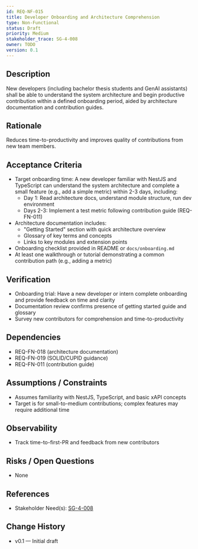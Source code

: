 ```yaml
---
id: REQ-NF-015
title: Developer Onboarding and Architecture Comprehension
type: Non-Functional
status: Draft
priority: Medium
stakeholder_trace: SG-4-008
owner: TODO
version: 0.1
---
```


## Description
New developers (including bachelor thesis students and GenAI assistants) shall be able to understand the system architecture and begin productive contribution within a defined onboarding period, aided by architecture documentation and contribution guides.

## Rationale
Reduces time-to-productivity and improves quality of contributions from new team members.

## Acceptance Criteria
- Target onboarding time: A new developer familiar with NestJS and TypeScript can understand the system architecture and complete a small feature (e.g., add a simple metric) within 2-3 days, including:
  - Day 1: Read architecture docs, understand module structure, run dev environment
  - Days 2-3: Implement a test metric following contribution guide (REQ-FN-011)
- Architecture documentation includes:
  - "Getting Started" section with quick architecture overview
  - Glossary of key terms and concepts
  - Links to key modules and extension points
- Onboarding checklist provided in README or `docs/onboarding.md`
- At least one walkthrough or tutorial demonstrating a common contribution path (e.g., adding a metric)

## Verification
- Onboarding trial: Have a new developer or intern complete onboarding and provide feedback on time and clarity
- Documentation review confirms presence of getting started guide and glossary
- Survey new contributors for comprehension and time-to-productivity

## Dependencies
- REQ-FN-018 (architecture documentation)
- REQ-FN-019 (SOLID/CUPID guidance)
- REQ-FN-011 (contribution guide)

## Assumptions / Constraints
- Assumes familiarity with NestJS, TypeScript, and basic xAPI concepts
- Target is for small-to-medium contributions; complex features may require additional time

## Observability
- Track time-to-first-PR and feedback from new contributors

## Risks / Open Questions
- None

## References
- Stakeholder Need(s): [SG-4-008](../strs-needs/SG-4-008.md)

## Change History
- v0.1 — Initial draft

